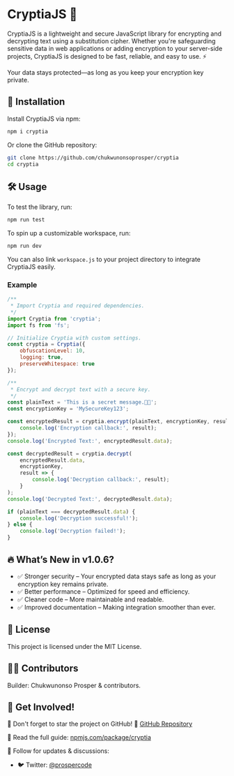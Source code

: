 # CryptiaJS 🔐

CryptiaJS is a lightweight and secure JavaScript library for encrypting and decrypting text using a substitution cipher. Whether you're safeguarding sensitive data in web applications or adding encryption to your server-side projects, CryptiaJS is designed to be fast, reliable, and easy to use. ⚡

Your data stays protected—as long as you keep your encryption key private.

## 🚀 Installation

Install CryptiaJS via npm:

```bash
npm i cryptia
```

Or clone the GitHub repository:

```bash
git clone https://github.com/chukwunonsoprosper/cryptia
cd cryptia
```

## 🛠 Usage

To test the library, run:

```bash
npm run test
```

To spin up a customizable workspace, run:

```bash
npm run dev
```

You can also link `workspace.js` to your project directory to integrate CryptiaJS easily.

### Example

```javascript
/**
 * Import Cryptia and required dependencies.
 */
import Cryptia from 'cryptia';
import fs from 'fs';

// Initialize Cryptia with custom settings.
const cryptia = Cryptia({
    obfuscationLevel: 10,
    logging: true,
    preserveWhitespace: true
});

/**
 * Encrypt and decrypt text with a secure key.
 */
const plainText = 'This is a secret message.🤣😂';
const encryptionKey = 'MySecureKey123';

const encryptedResult = cryptia.encrypt(plainText, encryptionKey, result => {
    console.log('Encryption callback:', result);
});
console.log('Encrypted Text:', encryptedResult.data);

const decryptedResult = cryptia.decrypt(
    encryptedResult.data,
    encryptionKey,
    result => {
        console.log('Decryption callback:', result);
    }
);
console.log('Decrypted Text:', decryptedResult.data);

if (plainText === decryptedResult.data) {
    console.log('Decryption successful!');
} else {
    console.log('Decryption failed!');
}
```

## 🔥 What’s New in v1.0.6?

- ✅ Stronger security – Your encrypted data stays safe as long as your encryption key remains private.
- ✅ Better performance – Optimized for speed and efficiency.
- ✅ Cleaner code – More maintainable and readable.
- ✅ Improved documentation – Making integration smoother than ever.

## 📜 License

This project is licensed under the MIT License.

## 👨‍💻 Contributors

Builder: Chukwunonso Prosper & contributors.

## 🌟 Get Involved!

💙 Don't forget to star the project on GitHub!
🔗 [GitHub Repository](https://github.com/chukwunonsoprosper/cryptia)

📖 Read the full guide: [npmjs.com/package/cryptia](https://www.npmjs.com/package/cryptia)

📢 Follow for updates & discussions:
- 🐦 Twitter: [@prospercode](https://twitter.com/prospercode)

